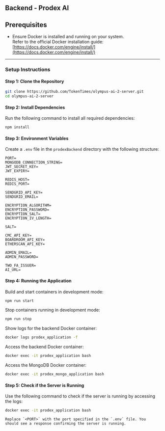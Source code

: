 ## Backend - Prodex AI

## Prerequisites

- Ensure Docker is installed and running on your system.  
  Refer to the official Docker installation guide:  
  [https://docs.docker.com/engine/install/](https://docs.docker.com/engine/install/)

---

### Setup Instructions

#### Step 1: Clone the Repository

```bash
git clone https://github.com/TokenTimes/olympus-ai-2-server.git
cd olympus-ai-2-server
```

#### Step 2: Install Dependencies

Run the following command to install all required dependencies:

```bash
npm install
```

#### Step 3: Environment Variables

Create a `.env` file in the `prodexBackend` directory with the following structure:

```
PORT=
MONGODB_CONNECTION_STRING=
JWT_SECRET_KEY=
JWT_EXPIRY=

REDIS_HOST=
REDIS_PORT=

SENDGRID_API_KEY=
SENDGRID_EMAIL=

ENCRYPTION_ALGORITHM=
ENCRYPTION_PASSWORD=
ENCRYPTION_SALT=
ENCRYPTION_IV_LENGTH=

SALT=

CMC_API_KEY=
BOARDROOM_API_KEY=
ETHERSCAN_API_KEY=

ADMIN_EMAIL=
ADMIN_PASSWORD=

TWO_FA_ISSUER=
AI_URL=
```

#### Step 4: Running the Application

Build and start containers in development mode:

```bash
npm run start
```

Stop containers running in development mode:

```bash
npm run stop
```

Show logs for the backend Docker container:

```bash
docker logs prodex_application -f
```

Access the backend Docker container:

```bash
docker exec -it prodex_application bash
```

Access the MongoDB Docker container:

```bash
docker exec -it prodex_mongo_application bash
```

#### Step 5: Check if the Server is Running

Use the following command to check if the server is running by accessing the logs:

```bash
docker exec -it prodex_application bash
```

```
Replace `<PORT>` with the port specified in the `.env` file. You should see a response confirming the server is running.
```
